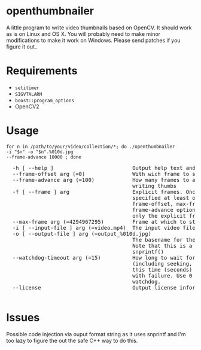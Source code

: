 # openthumbnailer

A little program to write video thumbnails based on OpenCV. It should work as is on Linux and OS X. You will probably need to make minor modifications to make it work on Windows. Please send patches if you figure it out..

# Requirements

* <code>setitimer</code>
* <code>SIGVTALARM</code>
* <code>boost::program_options</code>
* OpenCV2

# Usage

<code>for n in /path/to/your/video/collection/*; do ./openthumbnailer -i "$n" -o "$n".%010d.jpg --frame-advance 10000 ; done</code>

<pre>
  -h [ --help ]                         Output help text and exit successfully
  --frame-offset arg (=0)               With wich frame to start writing thumbs
  --frame-advance arg (=100)            How many frames to advance between 
                                        writing thumbs
  -f [ --frame ] arg                    Explicit frames. Once --frame is 
                                        specified at least once, then the 
                                        frame-offset, max-frame and 
                                        frame-advance options are ignored and 
                                        only the explicit frames are processed.
  --max-frame arg (=4294967295)         Frame at which to stop processing
  -i [ --input-file ] arg (=video.mp4)  The input video file name
  -o [ --output-file ] arg (=output_%010d.jpg)
                                        The basename for the output thumbnails.
                                        Note that this is a format string for 
                                        snprintf()
  --watchdog-timeout arg (=15)          How long to wait for processing a frame
                                        (including seeking, etc) to finish. If 
                                        this time (seconds) is exceeded abort 
                                        with failure. Use 0 to disable the 
                                        watchdog.
  --license                             Output license information

</pre>

# Issues

Possible code injection via ouput format string as it uses snprintf and I'm too lazy to figure the out the safe C++ way to do this.
